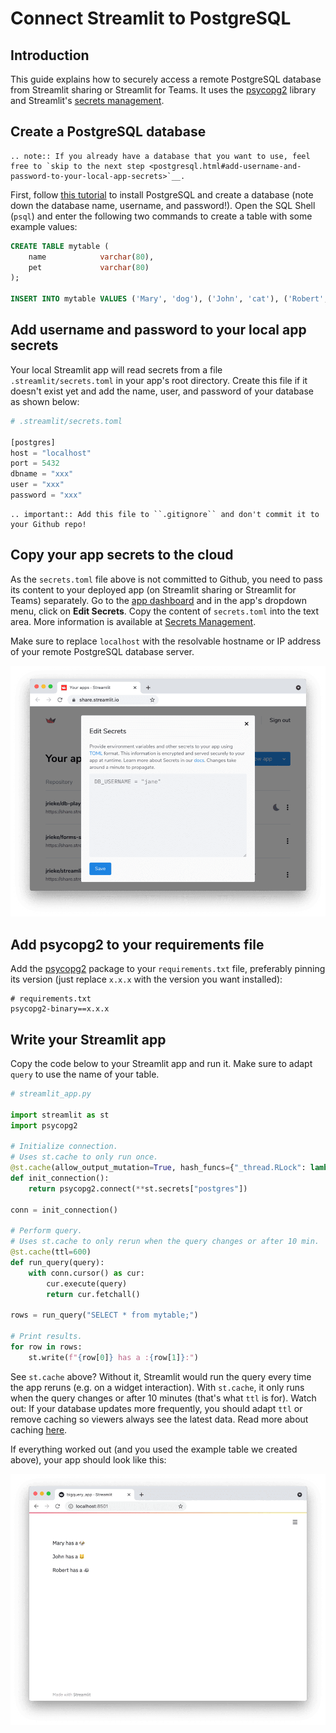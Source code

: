 # Connect Streamlit to PostgreSQL

## Introduction

This guide explains how to securely access a remote PostgreSQL database from Streamlit sharing or Streamlit for Teams. It uses the [psycopg2](https://www.psycopg.org/) library and Streamlit's [secrets management](../deploy_streamlit_app.html#secrets-management).

## Create a PostgreSQL database

```eval_rst
.. note:: If you already have a database that you want to use, feel free to `skip to the next step <postgresql.html#add-username-and-password-to-your-local-app-secrets>`__.
```

First, follow [this tutorial](https://www.tutorialspoint.com/postgresql/postgresql_environment.htm) to install PostgreSQL and create a database (note down the database name, username, and password!). Open the SQL Shell (`psql`) and enter the following two commands to create a table with some example values:

```sql
CREATE TABLE mytable (
    name            varchar(80),
    pet             varchar(80)
);

INSERT INTO mytable VALUES ('Mary', 'dog'), ('John', 'cat'), ('Robert', 'bird');
```

## Add username and password to your local app secrets

Your local Streamlit app will read secrets from a file `.streamlit/secrets.toml` in your app's root directory. Create this file if it doesn't exist yet and add the name, user, and password of your database as shown below:

```python
# .streamlit/secrets.toml

[postgres]
host = "localhost"
port = 5432
dbname = "xxx"
user = "xxx"
password = "xxx"
```

```eval_rst
.. important:: Add this file to ``.gitignore`` and don't commit it to your Github repo!
```

## Copy your app secrets to the cloud

As the `secrets.toml` file above is not committed to Github, you need to pass its content to your deployed app (on Streamlit sharing or Streamlit for Teams) separately. Go to the [app dashboard](https://share.streamlit.io/) and in the app's dropdown menu, click on **Edit Secrets**. Copy the content of `secrets.toml` into the text area. More information is available at [Secrets Management](../deploy_streamlit_app.html#secrets-management).

Make sure to replace `localhost` with the resolvable hostname or IP address of your remote PostgreSQL database server.

![](../media/databases/edit-secrets.png)

## Add psycopg2 to your requirements file

Add the [psycopg2](https://www.psycopg.org/) package to your `requirements.txt` file, preferably pinning its version (just replace `x.x.x` with the version you want installed):

```
# requirements.txt
psycopg2-binary==x.x.x
```

## Write your Streamlit app

Copy the code below to your Streamlit app and run it. Make sure to adapt `query` to use the name of your table.

```python
# streamlit_app.py

import streamlit as st
import psycopg2

# Initialize connection.
# Uses st.cache to only run once.
@st.cache(allow_output_mutation=True, hash_funcs={"_thread.RLock": lambda _: None})
def init_connection():
    return psycopg2.connect(**st.secrets["postgres"])

conn = init_connection()

# Perform query.
# Uses st.cache to only rerun when the query changes or after 10 min.
@st.cache(ttl=600)
def run_query(query):
    with conn.cursor() as cur:
        cur.execute(query)
        return cur.fetchall()

rows = run_query("SELECT * from mytable;")

# Print results.
for row in rows:
    st.write(f"{row[0]} has a :{row[1]}:")
```

See `st.cache` above? Without it, Streamlit would run the query every time the app reruns (e.g. on a widget interaction). With `st.cache`, it only runs when the query changes or after 10 minutes (that's what `ttl` is for). Watch out: If your database updates more frequently, you should adapt `ttl` or remove caching so viewers always see the latest data. Read more about caching [here](../caching.md).

If everything worked out (and you used the example table we created above), your app should look like this:

![](../media/databases/streamlit-app.png)
